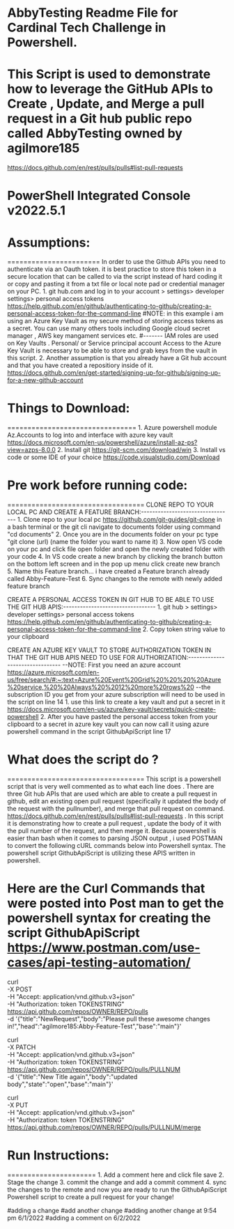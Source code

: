 # AbbyTesting Readme File for Cardinal Tech Challenge in Powershell.
# This Script is used to demonstrate how to leverage the GitHub APIs to Create , Update, and Merge a pull request in a Git hub public repo called AbbyTesting owned by agilmore185
https://docs.github.com/en/rest/pulls/pulls#list-pull-requests
# PowerShell Integrated Console v2022.5.1

# Assumptions: 
=======================
In order to use the Github APIs you need to authenticate via an Oauth token. it is best practice to store this token in a secure location that 
can be called to via the script instead of hard coding it or copy and pasting it from a txt file or local note pad or credential manager on your PC. 
    1.  git hub.com and log in to your account > settings> developer settings> personal access tokens  https://help.github.com/en/github/authenticating-to-github/creating-a-personal-access-token-for-the-command-line
        #NOTE: in this example i am using an Azure Key Vault as my secure method of storing access tokens as a secret. You can use many others tools including Google cloud secret manager , AWS key mangament services etc. 
#------- IAM roles are used on Key Vaults . Personal/ or Service principal account Access to the Azure Key Vault is necessary to be able to store and grab keys from the vault in this script. 
    2. Another assumption is that you already have a Git hub account and that you have created a repositiory inside of it.  https://docs.github.com/en/get-started/signing-up-for-github/signing-up-for-a-new-github-account

# Things to Download:
================================ 
    1. Azure powershell module Az.Accounts to log into and interface with azure key vault https://docs.microsoft.com/en-us/powershell/azure/install-az-ps?view=azps-8.0.0
    2. Install git https://git-scm.com/download/win
    3. Install vs code or some IDE of your choice https://code.visualstudio.com/Download

# Pre work before running code:
==================================
CLONE REPO TO YOUR LOCAL PC AND CREATE A FEATURE BRANCH:---------------------------------
    1. Clone repo to your local pc https://github.com/git-guides/git-clone
        in a bash terminal or the git cli navigate to documents folder using command "cd documents"
    2. Once you are in the documents folder on your pc type "git clone (url) (name the folder you want to name it)
    3. Now open VS code on your pc and click file open folder and open the newly created folder with your code
    4. In VS code create a new branch by clicking the branch button on the bottom left screen and in the pop up menu click create new branch
    5. Name this Feature branch... i have created a Feature branch already called Abby-Feature-Test
    6. Sync changes to the remote with newly added feature branch

CREATE A PERSONAL ACCESS TOKEN IN GIT HUB TO BE ABLE TO USE THE GIT HUB APIS:---------------------------------
    1.  git hub > settings> developer settings> personal access tokens  https://help.github.com/en/github/authenticating-to-github/creating-a-personal-access-token-for-the-command-line
    2. Copy token string value to your clipboard 

CREATE AN AZURE KEY VAULT TO STORE AUTHORIZATION TOKEN IN THAT THE GIT HUB APIS NEED TO USE FOR AUTHORIZATION:--------------------------------
   --NOTE: First you need an azure account  https://azure.microsoft.com/en-us/free/search/#:~:text=Azure%20Event%20Grid%20%20%20%20Azure%20service,%20%20Always%20%2012%20more%20rows%20
   --the subscription ID you get from your azure subscription will need to be used in the script on line 14
    1. use this link to create a key vault and put a secret in it https://docs.microsoft.com/en-us/azure/key-vault/secrets/quick-create-powershell
    2. After you have pasted the personal access token from your clipboard to a secret in azure key vault you can now call it using azure powershell command in the script GithubApiScript line 17

# What does the script do ? 
==================================
This script is a powershell script that is very well commented as to what each line does . There are three Git hub APIs that are used which are able to create a pull
request in github, edit an existing open pull request (specifically it updated the body of the request with the pullnumber), and merge that pull request on command. https://docs.github.com/en/rest/pulls/pulls#list-pull-requests . In this script it is demonstrating how to create a pull request , update the body of it with the pull number of the request, and then merge it. Because powershell is easier than bash when it comes to parsing JSON output , i used POSTMAN to convert the following cURL commands below into Powershell syntax. The powershell script GithubApiScript
is utilizing these APIS written in powershell. 
# Here are the Curl Commands that were posted into Post man to get the powershell syntax for creating the script GithubApiScript  https://www.postman.com/use-cases/api-testing-automation/
curl \
  -X POST \
  -H "Accept: application/vnd.github.v3+json" \
  -H "Authorization: token TOKENSTRING" \
  https://api.github.com/repos/OWNER/REPO/pulls \
  -d '{"title":"NewRequest","body":"Please pull these awesome changes in!","head":"agilmore185:Abby-Feature-Test","base":"main"}'

curl \
  -X PATCH \
  -H "Accept: application/vnd.github.v3+json" \
  -H "Authorization: token TOKENSTRING" \
  https://api.github.com/repos/OWNER/REPO/pulls/PULLNUM \
  -d '{"title":"New Title again","body":"updated body","state":"open","base":"main"}'


  curl \
  -X PUT \
  -H "Accept: application/vnd.github.v3+json" \
  -H "Authorization: token TOKENSTRING" \
  https://api.github.com/repos/OWNER/REPO/pulls/PULLNUM/merge

# Run Instructions: 
======================
    1. Add a comment here and click file save
    2. Stage the change
    3. commit the change and add a commit comment
    4. sync the changes to the remote and now you are ready to run the GithubApiScript Powershell script to create a pull request for your change!

  #adding a change
  #add another change
  #adding another change at 9:54 pm 6/1/2022
  #adding a comment on 6/2/2022

  